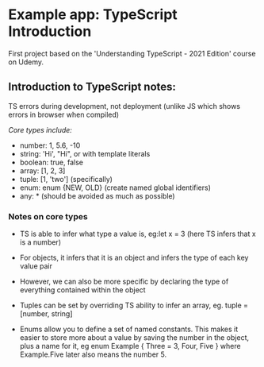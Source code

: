# Example app: TypeScript Introduction

First project based on the 'Understanding TypeScript - 2021 Edition' course on Udemy.

## Introduction to TypeScript notes:

TS errors during development, not deployment (unlike JS which shows errors in browser when compiled)

*Core types include:*
- number: 1, 5.6, -10
- string: 'Hi', "Hi", or with template literals
- boolean: true, false
- array: [1, 2, 3]
- tuple: [1, 'two'] (specifically)
- enum: enum {NEW, OLD} (create named global identifiers)
- any: * (should be avoided as much as possible)

### Notes on core types
- TS is able to infer what type a value is, eg:let x = 3 (here TS infers that x is a number)

- For objects, it infers that it is an object and infers the type of each key value pair

- However, we can also be more specific by declaring the type of everything contained within the object

- Tuples can be set by overriding TS ability to infer an array, eg. tuple = [number, string]

- Enums allow you to define a set of named constants. This makes it easier to store more about a value by saving the number in the object, plus a name for it, eg enum Example { Three = 3, Four, Five } where Example.Five later also means the number 5.
